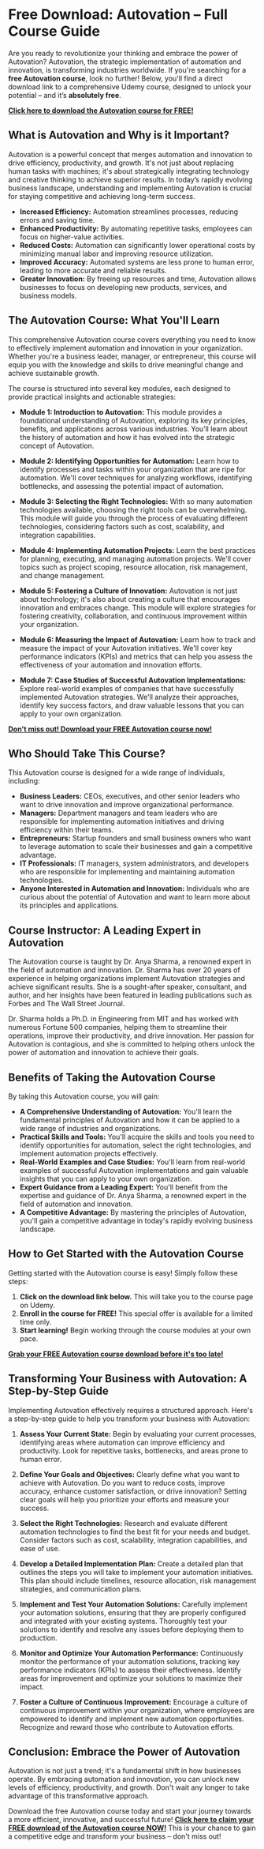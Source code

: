 # Free Download: Autovation – Full Course Guide

Are you ready to revolutionize your thinking and embrace the power of Autovation? Autovation, the strategic implementation of automation and innovation, is transforming industries worldwide. If you're searching for a **free Autovation course**, look no further! Below, you'll find a direct download link to a comprehensive Udemy course, designed to unlock your potential – and it’s **absolutely free**.

[**Click here to download the Autovation course for FREE!**](https://udemywork.com/autovation)

## What is Autovation and Why is it Important?

Autovation is a powerful concept that merges automation and innovation to drive efficiency, productivity, and growth. It's not just about replacing human tasks with machines; it's about strategically integrating technology and creative thinking to achieve superior results. In today’s rapidly evolving business landscape, understanding and implementing Autovation is crucial for staying competitive and achieving long-term success.

*   **Increased Efficiency:** Automation streamlines processes, reducing errors and saving time.
*   **Enhanced Productivity:** By automating repetitive tasks, employees can focus on higher-value activities.
*   **Reduced Costs:** Automation can significantly lower operational costs by minimizing manual labor and improving resource utilization.
*   **Improved Accuracy:** Automated systems are less prone to human error, leading to more accurate and reliable results.
*   **Greater Innovation:** By freeing up resources and time, Autovation allows businesses to focus on developing new products, services, and business models.

## The Autovation Course: What You'll Learn

This comprehensive Autovation course covers everything you need to know to effectively implement automation and innovation in your organization. Whether you're a business leader, manager, or entrepreneur, this course will equip you with the knowledge and skills to drive meaningful change and achieve sustainable growth.

The course is structured into several key modules, each designed to provide practical insights and actionable strategies:

*   **Module 1: Introduction to Autovation:** This module provides a foundational understanding of Autovation, exploring its key principles, benefits, and applications across various industries. You’ll learn about the history of automation and how it has evolved into the strategic concept of Autovation.

*   **Module 2: Identifying Opportunities for Automation:** Learn how to identify processes and tasks within your organization that are ripe for automation. We'll cover techniques for analyzing workflows, identifying bottlenecks, and assessing the potential impact of automation.

*   **Module 3: Selecting the Right Technologies:** With so many automation technologies available, choosing the right tools can be overwhelming. This module will guide you through the process of evaluating different technologies, considering factors such as cost, scalability, and integration capabilities.

*   **Module 4: Implementing Automation Projects:** Learn the best practices for planning, executing, and managing automation projects. We'll cover topics such as project scoping, resource allocation, risk management, and change management.

*   **Module 5: Fostering a Culture of Innovation:** Autovation is not just about technology; it's also about creating a culture that encourages innovation and embraces change. This module will explore strategies for fostering creativity, collaboration, and continuous improvement within your organization.

*   **Module 6: Measuring the Impact of Autovation:** Learn how to track and measure the impact of your Autovation initiatives. We'll cover key performance indicators (KPIs) and metrics that can help you assess the effectiveness of your automation and innovation efforts.

*   **Module 7: Case Studies of Successful Autovation Implementations:** Explore real-world examples of companies that have successfully implemented Autovation strategies. We'll analyze their approaches, identify key success factors, and draw valuable lessons that you can apply to your own organization.

[**Don't miss out! Download your FREE Autovation course now!**](https://udemywork.com/autovation)

## Who Should Take This Course?

This Autovation course is designed for a wide range of individuals, including:

*   **Business Leaders:** CEOs, executives, and other senior leaders who want to drive innovation and improve organizational performance.
*   **Managers:** Department managers and team leaders who are responsible for implementing automation initiatives and driving efficiency within their teams.
*   **Entrepreneurs:** Startup founders and small business owners who want to leverage automation to scale their businesses and gain a competitive advantage.
*   **IT Professionals:** IT managers, system administrators, and developers who are responsible for implementing and maintaining automation technologies.
*   **Anyone Interested in Automation and Innovation:** Individuals who are curious about the potential of Autovation and want to learn more about its principles and applications.

## Course Instructor: A Leading Expert in Autovation

The Autovation course is taught by Dr. Anya Sharma, a renowned expert in the field of automation and innovation. Dr. Sharma has over 20 years of experience in helping organizations implement Autovation strategies and achieve significant results. She is a sought-after speaker, consultant, and author, and her insights have been featured in leading publications such as Forbes and The Wall Street Journal.

Dr. Sharma holds a Ph.D. in Engineering from MIT and has worked with numerous Fortune 500 companies, helping them to streamline their operations, improve their productivity, and drive innovation. Her passion for Autovation is contagious, and she is committed to helping others unlock the power of automation and innovation to achieve their goals.

## Benefits of Taking the Autovation Course

By taking this Autovation course, you will gain:

*   **A Comprehensive Understanding of Autovation:** You'll learn the fundamental principles of Autovation and how it can be applied to a wide range of industries and organizations.
*   **Practical Skills and Tools:** You'll acquire the skills and tools you need to identify opportunities for automation, select the right technologies, and implement automation projects effectively.
*   **Real-World Examples and Case Studies:** You'll learn from real-world examples of successful Autovation implementations and gain valuable insights that you can apply to your own organization.
*   **Expert Guidance from a Leading Expert:** You'll benefit from the expertise and guidance of Dr. Anya Sharma, a renowned expert in the field of automation and innovation.
*   **A Competitive Advantage:** By mastering the principles of Autovation, you'll gain a competitive advantage in today's rapidly evolving business landscape.

## How to Get Started with the Autovation Course

Getting started with the Autovation course is easy! Simply follow these steps:

1.  **Click on the download link below.** This will take you to the course page on Udemy.
2.  **Enroll in the course for FREE!** This special offer is available for a limited time only.
3.  **Start learning!** Begin working through the course modules at your own pace.

[**Grab your FREE Autovation course download before it's too late!**](https://udemywork.com/autovation)

## Transforming Your Business with Autovation: A Step-by-Step Guide

Implementing Autovation effectively requires a structured approach. Here's a step-by-step guide to help you transform your business with Autovation:

1.  **Assess Your Current State:** Begin by evaluating your current processes, identifying areas where automation can improve efficiency and productivity. Look for repetitive tasks, bottlenecks, and areas prone to human error.

2.  **Define Your Goals and Objectives:** Clearly define what you want to achieve with Autovation. Do you want to reduce costs, improve accuracy, enhance customer satisfaction, or drive innovation? Setting clear goals will help you prioritize your efforts and measure your success.

3.  **Select the Right Technologies:** Research and evaluate different automation technologies to find the best fit for your needs and budget. Consider factors such as cost, scalability, integration capabilities, and ease of use.

4.  **Develop a Detailed Implementation Plan:** Create a detailed plan that outlines the steps you will take to implement your automation initiatives. This plan should include timelines, resource allocation, risk management strategies, and communication plans.

5.  **Implement and Test Your Automation Solutions:** Carefully implement your automation solutions, ensuring that they are properly configured and integrated with your existing systems. Thoroughly test your solutions to identify and resolve any issues before deploying them to production.

6.  **Monitor and Optimize Your Automation Performance:** Continuously monitor the performance of your automation solutions, tracking key performance indicators (KPIs) to assess their effectiveness. Identify areas for improvement and optimize your solutions to maximize their impact.

7.  **Foster a Culture of Continuous Improvement:** Encourage a culture of continuous improvement within your organization, where employees are empowered to identify and implement new automation opportunities. Recognize and reward those who contribute to Autovation efforts.

## Conclusion: Embrace the Power of Autovation

Autovation is not just a trend; it's a fundamental shift in how businesses operate. By embracing automation and innovation, you can unlock new levels of efficiency, productivity, and growth. Don't wait any longer to take advantage of this transformative approach.

Download the free Autovation course today and start your journey towards a more efficient, innovative, and successful future! **[Click here to claim your FREE download of the Autovation course NOW!](https://udemywork.com/autovation)** This is your chance to gain a competitive edge and transform your business – don't miss out!
